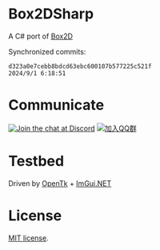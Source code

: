 # Box2DSharp
A C# port of [Box2D](https://github.com/erincatto/Box2D)

Synchronized commits:
```
d323a0e7cebb8bdcd63ebc600107b577225c521f
2024/9/1 6:18:51
```

# Communicate

[![Join the chat at Discord](https://img.shields.io/badge/Discord-Join%20chat-blue)](https://discord.gg/C244nr3)
[![加入QQ群](https://img.shields.io/badge/QQ%20Group-加入QQ群-orange)](https://jq.qq.com/?_wv=1027&k=b2zyTWnZ)

# Testbed
Driven by [OpenTk](https://github.com/opentk/opentk) + [ImGui.NET](https://github.com/mellinoe/imgui.net)

# License
[MIT license](https://en.wikipedia.org/wiki/MIT_License).
